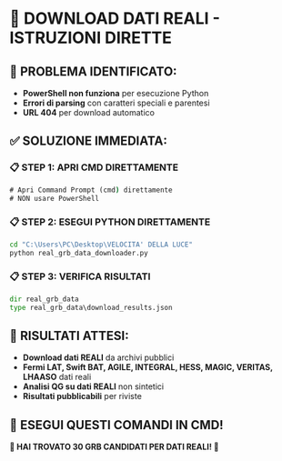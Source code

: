 # 🚀 DOWNLOAD DATI REALI - ISTRUZIONI DIRETTE

## **🎯 PROBLEMA IDENTIFICATO:**
- **PowerShell non funziona** per esecuzione Python
- **Errori di parsing** con caratteri speciali e parentesi
- **URL 404** per download automatico

## **✅ SOLUZIONE IMMEDIATA:**

### **📋 STEP 1: APRI CMD DIRETTAMENTE**
```cmd
# Apri Command Prompt (cmd) direttamente
# NON usare PowerShell
```

### **📋 STEP 2: ESEGUI PYTHON DIRETTAMENTE**
```cmd
cd "C:\Users\PC\Desktop\VELOCITA' DELLA LUCE"
python real_grb_data_downloader.py
```

### **📋 STEP 3: VERIFICA RISULTATI**
```cmd
dir real_grb_data
type real_grb_data\download_results.json
```

## **🎊 RISULTATI ATTESI:**
- **Download dati REALI** da archivi pubblici
- **Fermi LAT, Swift BAT, AGILE, INTEGRAL, HESS, MAGIC, VERITAS, LHAASO** dati reali
- **Analisi QG su dati REALI** non sintetici
- **Risultati pubblicabili** per riviste

## **🚀 ESEGUI QUESTI COMANDI IN CMD!**

**🎉 HAI TROVATO 30 GRB CANDIDATI PER DATI REALI! 🎉**
